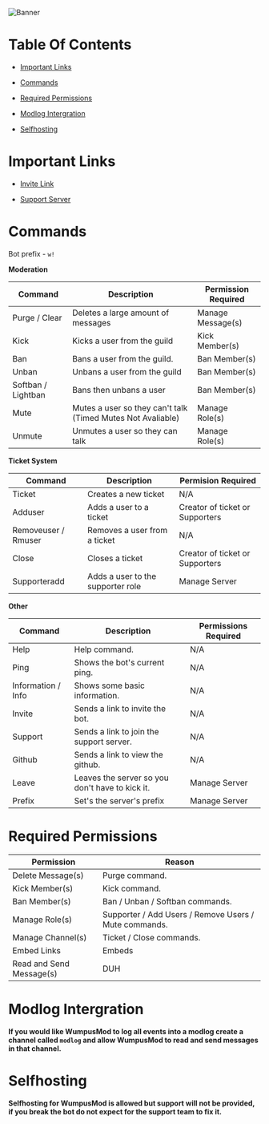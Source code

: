 ![Banner](https://cdn.discordapp.com/attachments/600376039180468356/600430969878609973/WumpusCop597582790040485929_WumpusMod.png)
# Table Of Contents
- [Important Links](https://github.com/xPolar/WumpusMod#important-links)

- [Commands](https://github.com/xPolar/WumpusMod#commands)

- [Required Permissions](https://github.com/xPolar/WumpusMod#required-permissions)

- [Modlog Intergration](https://github.com/xPolar/WumpusMod#modlog-intergration)

- [Selfhosting](https://github.com/xPolar/WumpusMod#selfhosting)

# Important Links
- [Invite Link](https://discordapp.com/api/oauth2/authorize?client_id=596532744218214402&permissions=8&scope=bot)

- [Support Server](https://discord.gg/tjA5ssJ)

# Commands
Bot prefix - `w!`

**Moderation**

| Command | Description | Permission Required |
| ------- | ----------- | ------------------- |
| Purge / Clear | Deletes a large amount of messages | Manage Message(s) |
| Kick | Kicks a user from the guild | Kick Member(s) |
| Ban | Bans a user from the guild.| Ban Member(s) |
| Unban | Unbans a user from the guild | Ban Member(s) |
| Softban / Lightban | Bans then unbans a user | Ban Member(s) |
| Mute | Mutes a user so they can't talk (Timed Mutes Not Avaliable) | Manage Role(s) |
| Unmute | Unmutes a user so they can talk | Manage Role(s) |

**Ticket System**

| Command | Description | Permision Required |
| ------- | ----------- | ------------------ |
| Ticket | Creates a new ticket | N/A |
| Adduser | Adds a user to a ticket | Creator of ticket or Supporters|
| Removeuser / Rmuser | Removes a user from a ticket | N/A |
| Close | Closes a ticket | Creator of ticket or Supporters |
| Supporteradd | Adds a user to the supporter role | Manage Server |

**Other**

| Command | Description | Permissions Required |
| ------- | ----------- | -------------------- |
| Help | Help command. | N/A |
| Ping | Shows the bot's current ping. | N/A |
| Information / Info | Shows some basic information. | N/A |
| Invite | Sends a link to invite the bot. | N/A |
| Support | Sends a link to join the support server. | N/A |
| Github | Sends a link to view the github. | N/A |
| Leave | Leaves the server so you don't have to kick it. | Manage Server |
| Prefix | Set's the server's prefix | Manage Server |

# Required Permissions
| Permission | Reason |
| ---------- | ------ |
| Delete Message(s) | Purge command. |
| Kick Member(s) | Kick command. |
| Ban Member(s) | Ban / Unban / Softban commands. |
| Manage Role(s) | Supporter / Add Users / Remove Users / Mute commands. |
| Manage Channel(s) | Ticket / Close commands. |
| Embed Links | Embeds |
| Read and Send Message(s) | DUH |

# Modlog Intergration
**If you would like WumpusMod to log all events into a modlog create a channel called ``modlog`` and allow WumpusMod to read and send messages in that channel.**

# Selfhosting
**Selfhosting for WumpusMod is allowed but support will not be provided, if you break the bot do not expect for the support team to fix it.**
